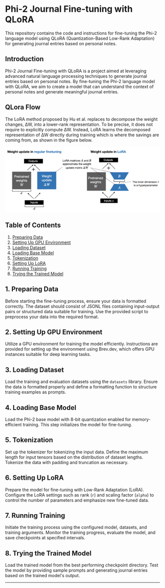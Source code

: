 # Phi-2 Journal Fine-tuning with QLoRA

This repository contains the code and instructions for fine-tuning the Phi-2 language model using QLoRA (Quantization-Based Low-Rank Adaptation) for generating journal entries based on personal notes.

## Introduction

Phi-2 Journal Fine-tuning with QLoRA is a project aimed at leveraging advanced natural language processing techniques to generate journal entries based on personal notes. By fine-tuning the Phi-2 language model with QLoRA, we aim to create a model that can understand the context of personal notes and generate meaningful journal entries.


## QLora Flow

The LoRA method proposed by Hu et al. replaces to decompose the weight changes, ΔW, into a lower-rank representation. To be precise, it does not require to explicitly compute ΔW. Instead, LoRA learns the decomposed representation of ΔW directly during training which is where the savings are coming from, as shown in the figure below.

![QLora Workflow](QLora.png)

## Table of Contents

1. [Preparing Data](#1-preparing-data)
2. [Setting Up GPU Environment](#2-set-up-gpu-environment)
3. [Loading Dataset](#3-load-dataset)
4. [Loading Base Model](#4-load-base-model)
5. [Tokenization](#5-tokenization)
6. [Setting Up LoRA](#6-set-up-lora)
7. [Running Training](#7-run-training)
8. [Trying the Trained Model](#8-try-the-trained-model)

## 1. Preparing Data

Before starting the fine-tuning process, ensure your data is formatted correctly. The dataset should consist of JSONL files containing input-output pairs or structured data suitable for training. Use the provided script to preprocess your data into the required format.

## 2. Setting Up GPU Environment

Utilize a GPU environment for training the model efficiently. Instructions are provided for setting up the environment using Brev.dev, which offers GPU instances suitable for deep learning tasks.

## 3. Loading Dataset

Load the training and evaluation datasets using the `datasets` library. Ensure the data is formatted properly and define a formatting function to structure training examples as prompts.

## 4. Loading Base Model

Load the Phi-2 base model with 8-bit quantization enabled for memory-efficient training. This step initializes the model for fine-tuning.

## 5. Tokenization

Set up the tokenizer for tokenizing the input data. Define the maximum length for input tensors based on the distribution of dataset lengths. Tokenize the data with padding and truncation as necessary.

## 6. Setting Up LoRA

Prepare the model for fine-tuning with Low-Rank Adaptation (LoRA). Configure the LoRA settings such as rank (`r`) and scaling factor (`alpha`) to control the number of parameters and emphasize new fine-tuned data.

## 7. Running Training

Initiate the training process using the configured model, datasets, and training arguments. Monitor the training progress, evaluate the model, and save checkpoints at specified intervals.

## 8. Trying the Trained Model

Load the trained model from the best performing checkpoint directory. Test the model by providing sample prompts and generating journal entries based on the trained model's output.

---
